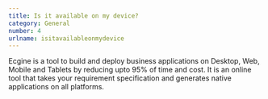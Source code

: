 ```yaml
---
title: Is it available on my device?
category: General
number: 4
urlname: isitavailableonmydevice
---
```


Ecgine is a tool to build and deploy business applications on Desktop, Web, Mobile and Tablets by reducing upto 95% of time and cost. It is an online tool that takes your requirement specification and generates native applications on all platforms.
